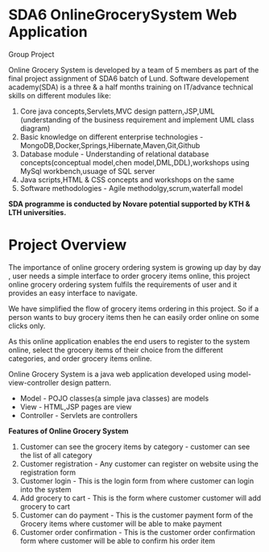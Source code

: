# SDA6 OnlineGrocerySystem Web Application
Group Project

Online Grocery System is developed by a team of 5 members as part of the final project assignment of SDA6 batch of Lund.
Software developement academy(SDA) is a three & a half months training on IT/advance technical skills on different modules like:

1. Core java concepts,Servlets,MVC design pattern,JSP,UML (understanding of the business requirement and implement UML class diagram)
2. Basic knowledge on different enterprise technologies - MongoDB,Docker,Springs,Hibernate,Maven,Git,Github 
3. Database module - Understanding of relational database concepts(conceptual model,chen model,DML,DDL),workshops using MySql workbench,usuage of SQL server
4. Java scripts,HTML & CSS concepts and workshops on the same
5. Software methodologies - Agile methodolgy,scrum,waterfall model

**SDA programme is conducted by Novare potential supported by KTH & LTH universities.**

# **Project Overview**

The importance of online grocery ordering system is growing up day by day , user needs a simple interface to order grocery items online, this project online grocery ordering system fulfils the requirements of user and it provides an easy interface to navigate.

We have simplified the flow of grocery items ordering in this project. So if a person wants to buy  grocery items then he can easily order online on some clicks only.

As this online application enables the end users to register  to the system online, select the grocery items of their choice from the different categories, and order grocery items online. 

Online Grocery System is a java web application developed using model-view-controller design pattern.

- Model - POJO classes(a simple java classes) are models
- View - HTML,JSP pages are view 
- Controller - Servlets are controllers

**Features of Online Grocery System**

1. Customer can see the grocery items by category - customer can see the list of all category
2. Customer registration - Any customer can register on website using the registration form
3. Customer login - This is the login form from where customer can login into the system
4. Add grocery to cart - This is the form where customer customer will add grocery to cart
5. Customer can do payment - This is the customer payment form of the Grocery items where customer will be able to make payment
6. Customer order confirmation - This is the customer order confirmation form where customer will be able to confirm his order item
